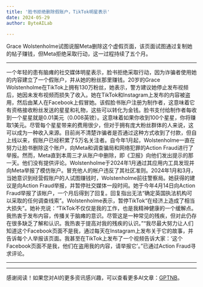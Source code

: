 ```yaml
---
title: '脸书拒绝删除假账户，TikTok明星表示'
date: 2024-05-29
author: ByteAILab

---
```


Grace Wolstenholme试图说服Meta删除这个虚假页面，该页面试图通过复制她的帖子赚钱，但Meta拒绝采取行动，这一过程持续了五个月。

---


一个年轻的患有脑瘫的社交媒体明星表示，脸书拒绝采取行动，因为诈骗者使用她的内容建立了一个假账户，并从她的粉丝那里赚钱。20岁的Grace Wolstenholme在TikTok上拥有130万粉丝，她表示，警方建议她停止发布视频后，她因未发布视频而损失了收入。她在TikTok和Instagram上发布的内容被盗用，然后由某人在Facebook上假冒她。该假脸书账户注册为制作者，这意味着它有资格接收粉丝发送的星星和礼物，这些可以转化为金钱。脸书支付给制作者每收到一个星星就是0.01美元（0.008英镑）。这意味着如果你收到100个星星，你将赚取1美元。尽管每个星星带来的费用很少，但对于拥有庞大粉丝群体的人来说，这可以成为一种收入来源。目前尚不清楚诈骗者是否通过这种方式收到了付款，但自上线以来，假账户已经积累了5万名关注者。自今年1月起，Wolstenholme一直在努力让脸书删除这个账户，向Meta和调查骗局和网络犯罪的Action Fraud进行了举报。然而，Meta直到本周三才从账户中删除，即《卫报》向他们发出提示的那一天。他们没有提供评论。Wolstenholme于2024年1月通过其应用内工具发现并向Meta举报了模仿账户。冒充他人的帐户违反了其社区准则。2024年1月和3月，当她意识到经营假账户的人试图赚钱时，Wolstenholme前往警察局。她获得的建议是向Action Fraud举报，并暂停社交媒体一段时间。她于今年4月14日向Action Fraud举报了该帐户，一个月后得到了回复。回复指出无法“确定英国执法机构可以采取的任何调查线索”。Wolstenholme表示，暂停TikTok“在经济上造成了相当大损失”。她补充说：“TikTok不仅仅是我的工作，也是我精神健康的一个缓解点。我热衷于发布内容，传播关于脑瘫的意识。尽管这是一种常见的残疾，但对此仍存在很多缺乏了解和认识。我热衷于提高对我的残疾的认识。”“我尽最大努力让人们知道这个Facebook页面不是我，通过每天在Instagram上发布关于它的故事，并告诉每个人举报该页面。我甚至在TikTok上发布了一个视频告诉大家：‘这个Facebook页面不是我，他们在盗用我的内容，请举报它’。”已通过Action Fraud寻求评论。


---
---
感谢阅读！如果您对AI的更多资讯感兴趣，可以查看更多AI文章：[GPTNB](https://gptnb.com)。